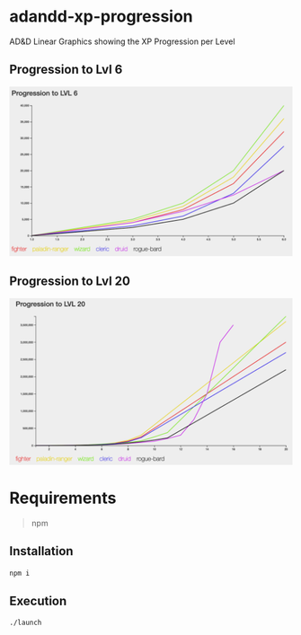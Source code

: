 # adandd-xp-progression
AD&amp;D Linear Graphics showing the XP Progression per Level

## Progression to Lvl 6

![](img/lvl-6.png)

## Progression to Lvl 20

![](img/lvl-20.png)

# Requirements

> npm

## Installation

```bash
npm i
```

## Execution

```bash
./launch
```
